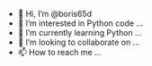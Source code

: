 - 👋 Hi, I’m @boris65d
- 👀 I’m interested in Python code ...
- 🌱 I’m currently learning Python ...
- 💞️ I’m looking to collaborate on ...
- 📫 How to reach me ...

<!---
boris65d/boris65d is a ✨ special ✨ repository because its `README.md` (this file) appears on your GitHub profile.
You can click the Preview link to take a look at your changes.
--->
